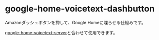 # google-home-voicetext-dashbutton
Amazonダッシュボタンを押して、Google Homeに喋らせる仕組みです。

[google-home-voicetext-server](https://github.com/yasu-hide/google-home-voicetext-server)と合わせて使用できます。

